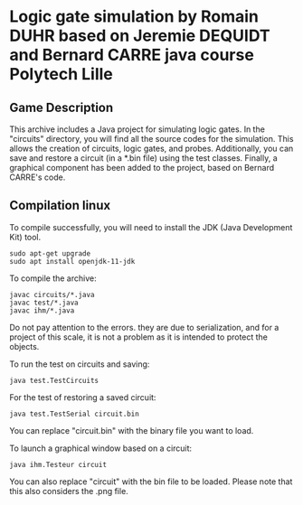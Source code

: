 # Logic gate simulation by Romain DUHR based on Jeremie DEQUIDT and Bernard CARRE java course Polytech Lille

## Game Description
This archive includes a Java project for simulating logic gates. In the "circuits" directory, you will find all the source codes for the simulation. This allows the creation of circuits, logic gates, and probes. Additionally, you can save and restore a circuit (in a *.bin file) using the test classes. Finally, a graphical component has been added to the project, based on Bernard CARRE's code.

## Compilation linux

To compile successfully, you will need to install the JDK (Java Development Kit) tool.
```
sudo apt-get upgrade
sudo apt install openjdk-11-jdk
```

To compile the archive:
```
javac circuits/*.java
javac test/*.java
javac ihm/*.java
```
Do not pay attention to the errors. they are due to serialization, and for a project of this scale, it is not a problem as it is intended to protect the objects.

To run the test on circuits and saving:
```
java test.TestCircuits 
```

For the test of restoring a saved circuit:
```
java test.TestSerial circuit.bin
```

You can replace "circuit.bin" with the binary file you want to load.

To launch a graphical window based on a circuit:
```
java ihm.Testeur circuit
```
You can also replace "circuit" with the bin file to be loaded. Please note that this also considers the .png file.

